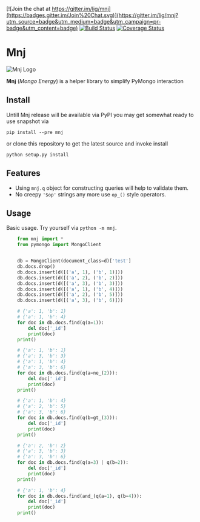 [![Join the chat at https://gitter.im/lig/mnj](https://badges.gitter.im/Join%20Chat.svg)](https://gitter.im/lig/mnj?utm_source=badge&utm_medium=badge&utm_campaign=pr-badge&utm_content=badge)
[![Build Status](https://travis-ci.org/lig/mnj.svg?branch=develop)](https://travis-ci.org/lig/mnj)
[![Coverage Status](https://coveralls.io/repos/github/lig/mnj/badge.svg?branch=develop)](https://coveralls.io/github/lig/mnj?branch=develop)

# Mnj

![Mnj Logo](https://www.dropbox.com/s/492ke98ciajnd98/logo150.png?dl=1)

**Mnj** (_Mongo Energy_) is a helper library to simplify PyMongo interaction

## Install
Untill Mnj release will be available via PyPI you may get somewhat ready to use snapshot via

    pip install --pre mnj

or clone this repository to get the latest source and invoke install

    python setup.py install

## Features
* Using `mnj.q` object for constructing queries will help to validate them.
* No creepy `'$op'` strings any more use `op_()` style operators.

## Usage
Basic usage. Try yourself via `python -m mnj`.
```python
    from mnj import *
    from pymongo import MongoClient


    db = MongoClient(document_class=d)['test']
    db.docs.drop()
    db.docs.insert(d([('a', 1), ('b', 1)]))
    db.docs.insert(d([('a', 2), ('b', 2)]))
    db.docs.insert(d([('a', 3), ('b', 3)]))
    db.docs.insert(d([('a', 1), ('b', 4)]))
    db.docs.insert(d([('a', 2), ('b', 5)]))
    db.docs.insert(d([('a', 3), ('b', 6)]))

    # {'a': 1, 'b': 1}
    # {'a': 1, 'b': 4}
    for doc in db.docs.find(q(a=1)):
        del doc['_id']
        print(doc)
    print()

    # {'a': 1, 'b': 1}
    # {'a': 3, 'b': 3}
    # {'a': 1, 'b': 4}
    # {'a': 3, 'b': 6}
    for doc in db.docs.find(q(a=ne_(2))):
        del doc['_id']
        print(doc)
    print()

    # {'a': 1, 'b': 4}
    # {'a': 2, 'b': 5}
    # {'a': 3, 'b': 6}
    for doc in db.docs.find(q(b=gt_(3))):
        del doc['_id']
        print(doc)
    print()

    # {'a': 2, 'b': 2}
    # {'a': 3, 'b': 3}
    # {'a': 3, 'b': 6}
    for doc in db.docs.find(q(a=3) | q(b=2)):
        del doc['_id']
        print(doc)
    print()

    # {'a': 1, 'b': 4}
    for doc in db.docs.find(and_(q(a=1), q(b=4))):
        del doc['_id']
        print(doc)
    print()
```

